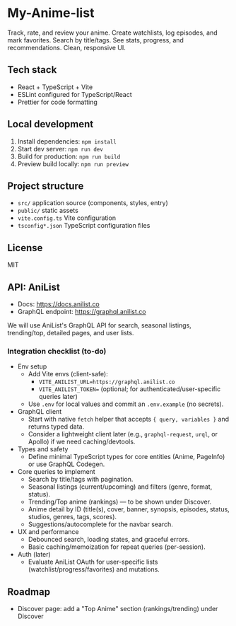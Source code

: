 # My-Anime-list

Track, rate, and review your anime. Create watchlists, log episodes, and mark favorites.
Search by title/tags. See stats, progress, and recommendations. Clean, responsive UI.

## Tech stack

- React + TypeScript + Vite
- ESLint configured for TypeScript/React
- Prettier for code formatting

## Local development

1. Install dependencies: `npm install`
2. Start dev server: `npm run dev`
3. Build for production: `npm run build`
4. Preview build locally: `npm run preview`

## Project structure

- `src/` application source (components, styles, entry)
- `public/` static assets
- `vite.config.ts` Vite configuration
- `tsconfig*.json` TypeScript configuration files

## License

MIT

## API: AniList

- Docs: https://docs.anilist.co
- GraphQL endpoint: https://graphql.anilist.co

We will use AniList's GraphQL API for search, seasonal listings, trending/top, detailed pages, and user lists.

### Integration checklist (to-do)

- Env setup
	- Add Vite envs (client-safe):
		- `VITE_ANILIST_URL=https://graphql.anilist.co`
		- `VITE_ANILIST_TOKEN=` (optional; for authenticated/user-specific queries later)
	- Use `.env` for local values and commit an `.env.example` (no secrets).
- GraphQL client
	- Start with native `fetch` helper that accepts `{ query, variables }` and returns typed data.
	- Consider a lightweight client later (e.g., `graphql-request`, `urql`, or Apollo) if we need caching/devtools.
- Types and safety
	- Define minimal TypeScript types for core entities (Anime, PageInfo) or use GraphQL Codegen.
- Core queries to implement
	- Search by title/tags with pagination.
	- Seasonal listings (current/upcoming) and filters (genre, format, status).
	- Trending/Top anime (rankings) — to be shown under Discover.
	- Anime detail by ID (title(s), cover, banner, synopsis, episodes, status, studios, genres, tags, scores).
	- Suggestions/autocomplete for the navbar search.
- UX and performance
	- Debounced search, loading states, and graceful errors.
	- Basic caching/memoization for repeat queries (per-session).
- Auth (later)
	- Evaluate AniList OAuth for user-specific lists (watchlist/progress/favorites) and mutations.

## Roadmap

- Discover page: add a "Top Anime" section (rankings/trending) under Discover
